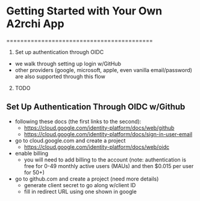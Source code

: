 # Getting Started with Your Own A2rchi App
==========================================
1. Set up authentication through OIDC
- we walk through setting up login w/GitHub
- other providers (google, microsoft, apple, even vanilla email/password) are also supported through this flow
2. TODO

## Set Up Authentication Through OIDC w/Github
- following these docs (the first links to the second):
    - https://cloud.google.com/identity-platform/docs/web/github
    - https://cloud.google.com/identity-platform/docs/sign-in-user-email
- go to cloud.google.com and create a project
    - https://cloud.google.com/identity-platform/docs/web/oidc
- enable billing
    - you will need to add billing to the account (note: authentication is free for 0-49 monthly active users (MAUs) and then $0.015 per user for 50+)
- go to github.com and create a project (need more details)
    - generate client secret to go along w/client ID
    - fill in redirect URL using one shown in google
